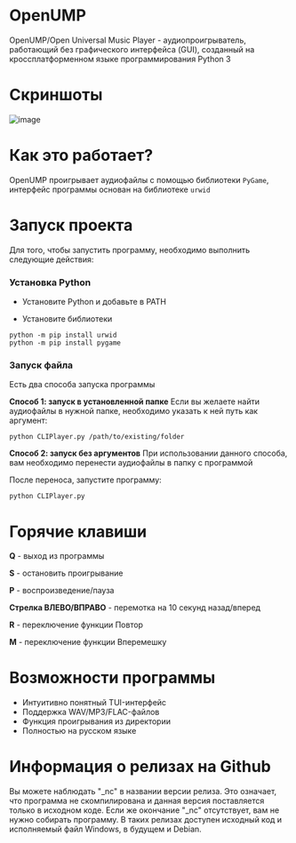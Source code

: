 # OpenUMP
OpenUMP/Open Universal Music Player - аудиопроигрыватель, работающий без графического интерфейса (GUI), созданный на кроссплатформенном языке программирования Python 3

# Скриншоты
![image](https://github.com/user-attachments/assets/decd7c33-c4fa-4c14-b392-e46fa233182e)

# Как это работает?
OpenUMP проигрывает аудиофайлы с помощью библиотеки ```PyGame```, интерфейс программы основан на библиотеке ```urwid```

# Запуск проекта
Для того, чтобы запустить программу, необходимо выполнить следующие действия:

### Установка Python
- Установите Python и добавьте в PATH

- Установите библиотеки
```
python -m pip install urwid
python -m pip install pygame
```

### Запуск файла
Есть два способа запуска программы

**Способ 1: запуск в установленной папке**
Если вы желаете найти аудиофайлы в нужной папке, необходимо указать к ней путь как аргумент:
```
python CLIPlayer.py /path/to/existing/folder
```

**Способ 2: запуск без аргументов**
При использовании данного способа, вам необходимо перенести аудиофайлы в папку с программой

После переноса, запустите программу:
```
python CLIPlayer.py
```

# Горячие клавиши

**Q** - выход из программы

**S** - остановить проигрывание

**P** - воспроизведение/пауза

**Стрелка ВЛЕВО/ВПРАВО** - перемотка на 10 секунд назад/вперед

**R** - переключение функции Повтор

**M** - переключение функции Вперемешку

# Возможности программы

- Интуитивно понятный TUI-интерфейс
- Поддержка WAV/MP3/FLAC-файлов
- Функция проигрывания из директории
- Полностью на русском языке

# Информация о релизах на Github

Вы можете наблюдать "_nc" в названии версии релиза. Это означает, что программа не скомпилирована и данная версия поставляется только в исходном коде.
Если же окончание "_nc" отсутствует, вам не нужно собирать программу. В таких релизах доступен исходный код и исполняемый файл Windows, в будущем и Debian.

